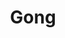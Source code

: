 ---
title: "Gong"
summary: "Gong are a psychedelic rock band that incorporates elements of jazz and space rock into their musical style. The group was formed in Paris in 1967 by Australian musician Daevid Allen and English vocalist Gilli Smyth. Band members have included Didier Malherbe, Pip Pyle, Steve Hillage, Mike Howlett, Tim Blake, Pierre Moerlen, Bill Laswell and Theo Travis. Others who have played on stage with Gong include Don Cherry, Chris Cutler, Bill Bruford, Brian Davison, Dave Stewart and Tatsuya Yoshida.
Gong's 1970 debut album, Magick Brother, featured a psychedelic pop sound. By the following year, the second album, Camembert Electrique, featured the more psychedelic rock/space rock sound with which they would be most associated. Between 1973 and 1974, Gong released their best-known work, the allegorical Radio Gnome Invisible trilogy, describing the adventures of Zero the Hero, the Good Witch Yoni and the Pot Head Pixies from the Planet Gong.
In 1975, Allen and Smyth left the band, which continued without them, releasing a series of jazz rock albums under the leadership of drummer Pierre Moerlen. This incarnation soon became known as Pierre Moerlen's Gong. Meanwhile, Smyth formed Mother Gong while Allen initiated a series of spin-off groups, including Planet Gong, New York Gong and Gongmaison, before returning to lead Gong once again in 1990 until his death in 2015. With Allen's encouragement, the band decided to continue, releasing the album Rejoice! I'm Dead! in September 2016 and The Universe Also Collapses in 2019."
image: "gong.jpg"
apple_music_artist_url: "https://music.apple.com/gb/artist/gong/6663678"
wikipedia_url: "https://en.wikipedia.org/wiki/Gong_(band)"
---